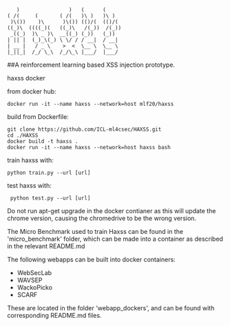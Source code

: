        )                )   (      (     
    ( /(     (       ( /(   )\ )   )\ )  
     )\())    )\      )\()) (()/(  (()/(  
    ((_)\  ((((_)(   ((_)\   /(_))  /(_)) 
     _((_)  )\ _ )\  __((_) (_))   (_))   
    | || |  (_)_\(_) \ \/ / / __|  / __|  
    | __ |   / _ \    >  <  \__ \  \__ \  
    |_||_|  /_/ \_\  /_/\_\ |___/  |___/  

##A reinforcement learning based XSS injection prototype.


haxss docker


from docker hub:

	docker run -it --name haxss --network=host mlf20/haxss

build from Dockerfile:
    
    git clone https://github.com/ICL-ml4csec/HAXSS.git
    cd ./HAXSS
    docker build -t haxss .
    docker run -it --name haxss --network=host haxss bash

train haxss with: 

    python train.py --url [url]

test haxss with:

     python test.py --url [url]



Do not run apt-get upgrade in the docker contianer as this will update the chrome version, causing the chromedrive to be the wrong version.

The Micro Benchmark used to train Haxss can be found in the 'micro_benchmark' folder, which can be made into a container as described in the relevant README.md

The following webapps can be built into docker containers:  
- WebSecLab 
- WAVSEP
- WackoPicko   
- SCARF

These are located in the folder 'webapp_dockers', and can be found with corresponding README.md files.
